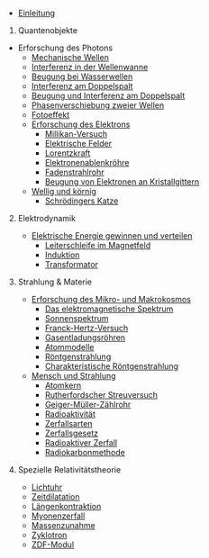 * [Einleitung](README.md)
1. Quantenobjekte
  * Erforschung des Photons
	  * [Mechanische Wellen](wellen.md)
	  * [Interferenz in der Wellenwanne](interferenz-in-der-wellenwanne.md)
	  * [Beugung bei Wasserwellen](beugung-bei-wasserwellen.md)
	  * [Interferenz am Doppelspalt](interferenz-am-doppelspalt.md)
	  * [Beugung und Interferenz am Doppelspalt](interferenz.md)
	  * [Phasenverschiebung zweier Wellen](phasenverschiebung-zweier-wellen.md)
	  * [Fotoeffekt](fotoeffekt.md)
	* [Erforschung des Elektrons](erforschung-des-elektrons.md)
	  * [Millikan-Versuch](erforschung-des-elektrons/millikan-versuch.md)
	  * [Elektrische Felder](elektrische-felder.md)
	  * [Lorentzkraft](lorentzkraft.md)
	  * [Elektronenablenkröhre](elektronenablenkrohre.md)
	  * [Fadenstrahlrohr](fadenstrahlrohr.md)
	  * [Beugung von Elektronen an Kristallgittern](beugung-von-elektronen-an-kristallgittern.md)
	* [Wellig und körnig](wellig-und-kornig.md)
	  * [Schrödingers Katze](schrodingers-katze.md)



2. Elektrodynamik
	* [Elektrische Energie gewinnen und verteilen](elektrische-energie-gewinnen-und-verteilen.md)
	  * [Leiterschleife im Magnetfeld](elektrische-energie-gewinnen-und-verteilen/leiterschleife-im-magnetfeld.md)
	  * [Induktion](elektrische-energie-gewinnen-und-verteilen/induktion.md)
	  * [Transformator](elektrische-energie-gewinnen-und-verteilen/transformator.md)

3. Strahlung & Materie

	* [Erforschung des Mikro- und Makrokosmos](3-strahlung-and-materie/erforschung-des-mikro-und-makrokosmos.md)
		* [Das elektromagnetische Spektrum](3-strahlung-and-materie/erforschung-des-mikro-und-makrokosmos/das-elektromagnetische-spektrum.md)
		* [Sonnenspektrum](3-strahlung-and-materie/erforschung-des-mikro-und-makrokosmos/sonnenspektrum.md)
		* [Franck-Hertz-Versuch](3-strahlung-and-materie/erforschung-des-mikro-und-makrokosmos/franck-hertz-versuch.md)
		* [Gasentladungsröhren](3-strahlung-and-materie/erforschung-des-mikro-und-makrokosmos/gasentladungsrohren.md)
		* [Atommodelle](3-strahlung-and-materie/atommodelle.md)
		* [Röntgenstrahlung](3-strahlung-and-materie/erforschung-des-mikro-und-makrokosmos/rontgenstrahlung.md)
		* [Charakteristische Röntgenstrahlung](3-strahlung-and-materie/erforschung-des-mikro-und-makrokosmos/charakteristische-rontgenstrahlung.md)
	* [Mensch und Strahlung](3-strahlung-and-materie/mensch-und-strahlung.md)
		* [Atomkern](3-strahlung-and-materie/mensch-und-strahlung/atomkern.md)
		* [Rutherfordscher Streuversuch](3-strahlung-and-materie/rutherfordscher-streuversuch.md)
		* [Geiger-Müller-Zählrohr](3-strahlung-and-materie/mensch-und-strahlung/geiger-muller-zahlrohr.md)
		* [Radioaktivität](3-strahlung-and-materie/mensch-und-strahlung/radioaktivitat.md)
		* [Zerfallsarten](3-strahlung-and-materie/zerfallsarten.md)
		* [Zerfallsgesetz](3-strahlung-and-materie/zerfallsgesetz.md)
		* [Radioaktiver Zerfall](3-strahlung-and-materie/mensch-und-strahlung/radioaktiver-zerfall.md)
		* [Radiokarbonmethode](3-strahlung-and-materie/mensch-und-strahlung/radiokarbonmethode.md)

4. Spezielle Relativitätstheorie
	* [Lichtuhr](4-spezielle-relativitatstheorie/lichtuhr.md)
	* [Zeitdilatation](4-spezielle-relativitatstheorie/zeitdilatation.md)
	* [Längenkontraktion](4-spezielle-relativitatstheorie/langenkontraktion.md)
	* [Myonenzerfall](4-spezielle-relativitatstheorie/myonenzerfall.md)
	* [Massenzunahme](4-spezielle-relativitatstheorie/massenzunahme.md)
	* [Zyklotron](4-spezielle-relativitatstheorie/zyklotron.md)
	* [ZDF-Modul](4-spezielle-relativitatstheorie/zdf-modul.md)